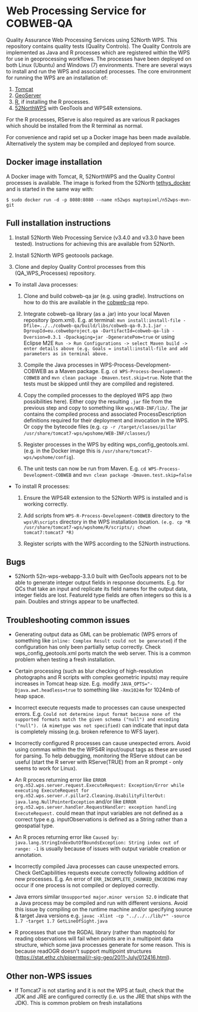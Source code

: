 # Web Processing Service for COBWEB-QA

Quality Assurance Web Processing Services using 52North WPS. This repository contains quality tests (Quality Controls). The Quality Controls are implemented as Java and R processes which are registered within the WPS for use in geoprocessing workflows. The processes have been deployed on both Linux (Ubuntu) and Windows (7) environments. There are several ways to install and run the WPS and associated processes. The core environment for running the WPS are an installation of:

1. [Tomcat](http://tomcat.apache.org/) 
2. [GeoServer](http://geoserver.org/download/)
3. [R](https://www.r-project.org/), if installing the R processes. 
4. [52NorthWPS](http://52north.org/communities/geoprocessing/wps/) with GeoTools and WPS4R extensions.

For the R processes, RServe is also required as are various R packages which should be installed from the R terminal as normal.

For convenience and rapid set up a Docker image has been made available. Alternatively the system may be compiled and deployed from source.

## Docker image installation

A Docker image with Tomcat, R, 52NorthWPS and the Quality Control processes is available. The image is forked from the 52North [tethys_docker](https://github.com/tethysplatform/tethys_docker) and is started in the same way with:

    $ sudo docker run -d -p 8080:8080 --name n52wps maptopixel/n52wps-mvn-git
    


## Full installation instructions

1. Install 52North Web Processing Service (v3.4.0 and v3.3.0 have been tested). Instructions for achieving this are available from 52North.

2. Install 52North WPS geotoools package.

3. Clone and deploy Quality Control processes from this (QA_WPS_Processes) repository.

- To install Java processes:

	1. Clone and build cobweb-qa jar (e.g. using gradle). Instructions on how to do this are available in the [cobweb-qa](https://github.com/cobweb-eu/cobweb-qa) repo.

	2. Integrate cobweb-qa library (as a .jar) into your local Maven repository (pom.xml). E.g. at terminal:
``mvn install:install-file -Dfile=../../cobweb-qa/build/libs/cobweb-qa-0.3.1.jar -DgroupId=eu.cobwebproject.qa -DartifactId=cobweb-qa-lib -Dversion=0.3.1 -Dpackaging=jar -DgeneratePom=true``
or using Eclipse M2E
``Run -> Run Configurations -> select Maven build -> enter details above (e.g. Goals = install:install-file and add parameters as in terminal above.``

	3. Compile the Java processes in WPS-Process-Development-COBWEB as a Maven package. E.g. ``cd WPS-Process-Development-COBWEB`` and ``mvn clean package -Dmaven.test.skip=true``. Note that the tests must be skipped until they are compliled and registered.
	
	4. Copy the compiled processes to the deployed WPS app (two possibilities here). Either copy the resulting ``.jar`` file from the previous step and copy to something like ``wps/WEB-INF/lib/``. The jar contains the compiled process and associated ProcessDescription definitions required for their deployment and invocation in the WPS. Or copy the bytecode files (e.g. ``cp -r /target/classes/pillar /usr/share/tomcat7-wps/wpshome/WEB-INF/classes/``)

	5. Register processes in the WPS by editing wps_config_geotools.xml. (e.g. in the Docker image this is ``/usr/share/tomcat7-wps/wpshome/config``).

	6. The unit tests can now be run from Maven. E.g. ``cd WPS-Process-Development-COBWEB`` and ``mvn clean package -Dmaven.test.skip=false``

- To install R processes:

	1. Ensure the WPS4R extension to the 52North WPS is installed and is working correctly.

	2. Add scripts from ``WPS-R-Process-Development-COBWEB`` directory to the ``wps\R\scripts`` directory in the WPS installation location. ``(e.g. cp *R /usr/share/tomcat7-wps/wpshome/R/scripts/; chown tomcat7:tomcat7 *R)``

	3. Register scripts with the WPS according to the 52North instructions.


## Bugs
* 52North 52n-wps-webapp-3.3.0 built with GeoTools appears not to be able to generate integer output fields in response documents. E.g. for QCs that take an input and replicate its field names for the output data, integer fields are lost. FeatureId type fields are often integers so this is a pain. Doubles and strings appear to be unaffected.


## Troubleshooting common issues

* Generating output data as GML can be problematic (WPS errors of something like ``inline: Complex Result could not be generated``) if the configuration has only been partially setup correctly. Check wps_config_geotools.xml ports match the web server. This is a common problem when testing a fresh installation.

* Certain processing (such as blur checking of high-resolution photographs and R scripts with complex geometric inputs) may require increases in Tomcat heap size. E.g. modify ``JAVA_OPTS="-Djava.awt.headless=true`` to something like ``-Xmx1024m`` for 1024mb of heap space.

* Incorrect execute requests made to processes can cause unexpected errors. E.g. ``Could not determine input format because none of the supported formats match the given schema ("null") and encoding ("null"). (A mimetype was not specified)`` can indicate that input data is completely missing (e.g. broken reference to WFS layer). 

* Incorrectly configured R processes can cause unexpected errors. Avoid using commas within the the WPS4R input/ouput tags as these are used for parsing. To help debugging, monitoring the RServe stdout can be useful (start the R server with RServe(TRUE) from an R prompt - only seems to work for Linux).

* An R proces returning error like ``ERROR org.n52.wps.server.request.ExecuteRequest: Exception/Error while executing ExecuteRequest for org.n52.wps.server.r.pillar2.Cleaning.UsabilityFilterOut: java.lang.NullPointerException`` 
and/or like ``ERROR org.n52.wps.server.handler.RequestHandler: exception handling ExecuteRequest.`` could mean that input variables are not defined as a correct type e.g. inputObservations is defined as a String rather than a geospatial type. 

* An R proces returning error like ``Caused by: java.lang.StringIndexOutOfBoundsException: String index out of range: -1`` is usually because of issues with output variable creation or annotation.

* Incorrectly compiled Java processes can cause unexpected errors. Check GetCapbilities requests execute correctly following addition of new processes. E.g. An error of ``ERR_INCOMPLETE_CHUNKED_ENCODING`` may occur if one process is not compiled or deployed correctly.

* Java errors similar ``Unsupported major.minor version 52.0`` indicate that a Java process may be compiled and run with different versions. Avoid this issue by compiling on the runtime machine and/or specifying source & target Java versions e.g. ``javac -Xlint -cp "../../../lib/*" -source 1.7 -target 1.7 GetLineOfSight.java``

* R processes that use the RGDAL library (rather than maptools) for reading observations will fail when points are in a multipoint data structure, which some java processes generate for some reason. This is because readOGR doesn't support multipoint structures (https://stat.ethz.ch/pipermail/r-sig-geo/2011-July/012416.html).

## Other non-WPS issues

* If Tomcat7 is not starting and it is not the WPS at fault, check that the JDK and JRE are configured correctly (i.e. us the JRE that ships with the JDK). This is common problem on fresh installations
